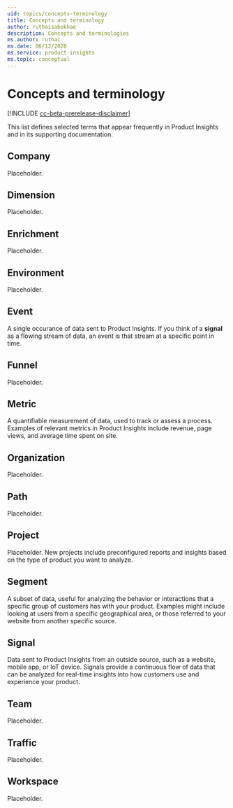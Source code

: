 ```yaml
---
uid: topics/concepts-terminology
title: Concepts and terminology
author: ruthaisabokhae
description: Concepts and terminologies
ms.author: ruthai
ms.date: 06/12/2020
ms.service: product-insights
ms.topic: conceptual
---
```


# Concepts and terminology

[!INCLUDE [cc-beta-prerelease-disclaimer]( includes/cc-beta-prerelease-disclaimer.md)]

This list defines selected terms that appear frequently in Product Insights and in its supporting documentation.

## Company

Placeholder.

## Dimension

Placeholder.

## Enrichment

Placeholder.

## Environment

Placeholder.

## Event

A single occurance of data sent to Product Insights. If you think of a **signal** as a flowing stream of data, an event is that stream at a specific point in time.

## Funnel

Placeholder.

## Metric

A quantifiable measurement of data, used to track or assess a process. Examples of relevant metrics in Product Insights include revenue, page views, and average time spent on site.

## Organization

Placeholder.

## Path

Placeholder.

## Project

Placeholder. New projects include preconfigured reports and insights based on the type of product you want to analyze.

## Segment

A subset of data, useful for analyzing the behavior or interactions that a specific group of customers has with your product. Examples might include looking at users from a specific geographical area, or those referred to your website from another specific source.

## Signal

Data sent to Product Insights from an outside source, such as a website, mobile app, or IoT device. Signals provide a continuous flow of data that can be analyzed for real-time insights into how customers use and experience your product.

## Team

Placeholder.

## Traffic

Placeholder.

## Workspace

Placeholder.
